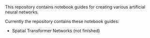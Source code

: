 This repository contains notebook guides for creating various artificial neural networks.

Currently the repository contains these notebook guides:
- Spatial Transformer Networks (not finished)
